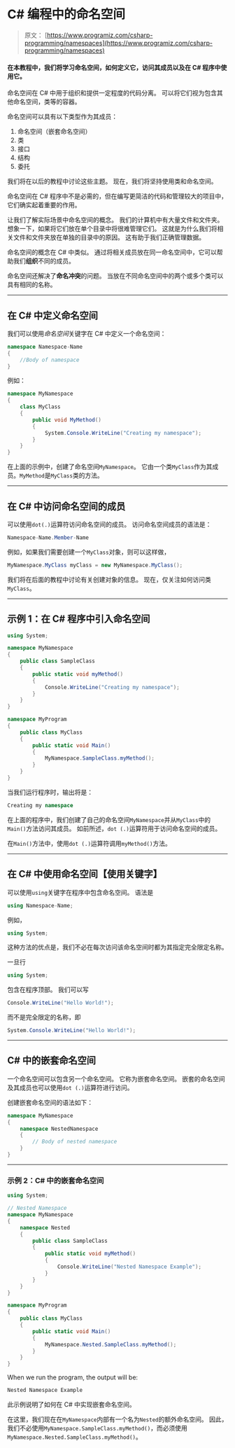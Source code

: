 # C# 编程中的命名空间

> 原文： [https://www.programiz.com/csharp-programming/namespaces](https://www.programiz.com/csharp-programming/namespaces)

#### 在本教程中，我们将学习命名空间，如何定义它，访问其成员以及在 C# 程序中使用它。

命名空间在 C# 中用于组织和提供一定程度的代码分离。 可以将它们视为包含其他命名空间，类等的容器。

命名空间可以具有以下类型作为其成员：

1.  命名空间（嵌套命名空间）
2.  类
3.  接口
4.  结构
5.  委托

我们将在以后的教程中讨论这些主题。 现在，我们将坚持使用类和命名空间。

命名空间在 C# 程序中不是必需的，但在编写更简洁的代码和管理较大的项目中，它们确实起着重要的作用。

让我们了解实际场景中命名空间的概念。 我们的计算机中有大量文件和文件夹。 想象一下，如果将它们放在单个目录中将很难管理它们。 这就是为什么我们将相关文件和文件夹放在单独的目录中的原因。 这有助于我们正确管理数据。

命名空间的概念在 C# 中类似。 通过将相关成员放在同一命名空间中，它可以帮助我们**组织**不同的成员。

命名空间还解决了**命名冲突**的问题。 当放在不同命名空间中的两个或多个类可以具有相同的名称。

* * *

## 在 C# 中定义命名空间

我们可以使用*命名空间*关键字在 C# 中定义一个命名空间：

```cs
namespace Namespace-Name
{
    //Body of namespace
}

```

例如：

```cs
namespace MyNamespace
{
    class MyClass
    {
        public void MyMethod()
        {
            System.Console.WriteLine("Creating my namespace");
		}
	}
} 
```

在上面的示例中，创建了命名空间`MyNamespace`。 它由一个类`MyClass`作为其成员。`MyMethod`是`MyClass`类的方法。

* * *

## 在 C# 中访问命名空间的成员

可以使用`dot(.)`运算符访问命名空间的成员。 访问命名空间成员的语法是：

```cs
Namespace-Name.Member-Name
```

例如，如果我们需要创建一个`MyClass`对象，则可以这样做，

```cs
MyNamespace.MyClass myClass = new MyNamespace.MyClass();
```

我们将在后面的教程中讨论有关创建对象的信息。 现在，仅关注如何访问类`MyClass`。

* * *

## 示例 1：在 C# 程序中引入命名空间

```cs
using System;

namespace MyNamespace
{
    public class SampleClass
    {
        public static void myMethod()
        {
            Console.WriteLine("Creating my namespace");
        }
    }
}

namespace MyProgram
{
    public class MyClass
    {
        public static void Main()
        {
            MyNamespace.SampleClass.myMethod();
        }
    }
} 
```

当我们运行程序时，输出将是：

```cs
Creating my namespace
```

在上面的程序中，我们创建了自己的命名空间`MyNamespace`并从`MyClass`中的`Main()`方法访问其成员。 如前所述，`dot (.)`运算符用于访问命名空间的成员。

在`Main()`方法中，使用`dot (.)`运算符调用`myMethod()`方法。

* * *

## 在 C# 中使用命名空间【使用关键字】

可以使用`using`关键字在程序中包含命名空间。 语法是

```cs
using Namespace-Name;
```

例如，

```cs
using System;
```

这种方法的优点是，我们不必在每次访问该命名空间时都为其指定完全限定名称。

一旦行

```cs
using System;
```

包含在程序顶部。 我们可以写

```cs
Console.WriteLine("Hello World!");
```

而不是完全限定的名称，即

```cs
System.Console.WriteLine("Hello World!");
```

* * *

## C# 中的嵌套命名空间

一个命名空间可以包含另一个命名空间。 它称为嵌套命名空间。 嵌套的命名空间及其成员也可以使用`dot (.)`运算符进行访问。

创建嵌套命名空间的语法如下：

```cs
namespace MyNamespace
{
    namespace NestedNamespace
    {
        // Body of nested namespace
	}
}

```

* * *

### 示例 2：C# 中的嵌套命名空间

```cs
using System;

// Nested Namespace
namespace MyNamespace
{
    namespace Nested
    {
        public class SampleClass
        {
            public static void myMethod()
            {
                Console.WriteLine("Nested Namespace Example");
            }
        }
    }
}

namespace MyProgram
{
    public class MyClass
    {
        public static void Main()
        {
            MyNamespace.Nested.SampleClass.myMethod();
        }
    }
} 
```

When we run the program, the output will be:

```cs
Nested Namespace Example
```

此示例说明了如何在 C# 中实现嵌套命名空间。

在这里，我们现在在`MyNamespace`内部有一个名为`Nested`的额外命名空间。 因此，我们不必使用`MyNamespace.SampleClass.myMethod()`，而必须使用`MyNamespace.Nested.SampleClass.myMethod()`。